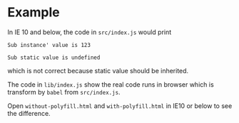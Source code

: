 # Example

In IE 10 and below, the code in `src/index.js` would print

```
Sub instance' value is 123

Sub static value is undefined
```

which is not correct because static value should be inherited.

The code in `lib/index.js` show the real code runs in browser which is transform by `babel` from `src/index.js`.

Open `without-polyfill.html` and `with-polyfill.html` in IE10 or below to see the difference.
